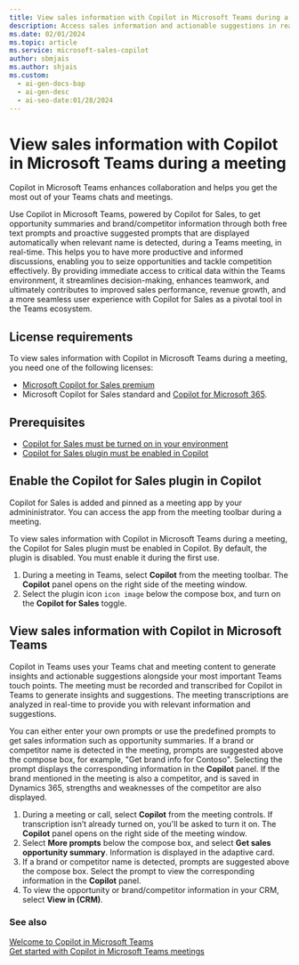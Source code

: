 ```yaml
---
title: View sales information with Copilot in Microsoft Teams during a meeting
description: Access sales information and actionable suggestions in real-time with Copilot in Teams, leveraging meeting transcriptions and prompts.
ms.date: 02/01/2024
ms.topic: article
ms.service: microsoft-sales-copilot
author: sbmjais
ms.author: shjais
ms.custom:
  - ai-gen-docs-bap
  - ai-gen-desc
  - ai-seo-date:01/28/2024
---
```


# View sales information with Copilot in Microsoft Teams during a meeting

Copilot in Microsoft Teams enhances collaboration and helps you get the most out of your Teams chats and meetings. 

Use Copilot in Microsoft Teams, powered by Copilot for Sales, to get opportunity summaries and brand/competitor information through both free text prompts and proactive suggested prompts that are displayed automatically when relevant name is detected, during a Teams meeting, in real-time. This helps you to have more productive and informed discussions, enabling you to seize opportunities and tackle competition effectively. By providing immediate access to critical data within the Teams environment, it streamlines decision-making, enhances teamwork, and ultimately contributes to improved sales performance, revenue growth, and a more seamless user experience with Copilot for Sales as a pivotal tool in the Teams ecosystem.

## License requirements

To view sales information with Copilot in Microsoft Teams during a meeting, you need one of the following licenses:
- [Microsoft Copilot for Sales premium](https://www.microsoft.com/ai/microsoft-sales-copilot#featuresandpricing)
- Microsoft Copilot for Sales standard and [Copilot for Microsoft 365](https://www.microsoft.com/microsoft-365/enterprise/copilot-for-microsoft-365#Pricing).

## Prerequisites

- [Copilot for Sales must be turned on in your environment](suggested-replies.md)
- [Copilot for Sales plugin must be enabled in Copilot](#enable-the-copilot-for-plugin)

## Enable the Copilot for Sales plugin in Copilot

Copilot for Sales is added and pinned as a meeting app by your admininistrator. You can access the app from the meeting toolbar during a meeting.

To view sales information with Copilot in Microsoft Teams during a meeting, the Copilot for Sales plugin must be enabled in Copilot. By default, the plugin is disabled. You must enable it during the first use.

1. During a meeting in Teams, select **Copilot** from the meeting toolbar. The **Copilot** panel opens on the right side of the meeting window.
2. Select the plugin icon `icon image` below the compose box, and turn on the **Copilot for Sales** toggle.

## View sales information with Copilot in Microsoft Teams

Copilot in Teams uses your Teams chat and meeting content to generate insights and actionable suggestions alongside your most important Teams touch points. The meeting must be recorded and transcribed for Copilot in Teams to generate insights and suggestions. The meeting transcriptions are analyzed in real-time to provide you with relevant information and suggestions.

You can either enter your own prompts or use the predefined prompts to get sales information such as opportunity summaries. If a brand or competitor name is detected in the meeting, prompts are suggested above the compose box, for example, "Get brand info for Contoso". Selecting the prompt displays the corresponding information in the **Copilot** panel. If the brand mentioned in the meeting is also a competitor, and is saved in Dynamics 365, strengths and weaknesses of the competitor are also displayed.

1. During a meeting or call, select **Copilot** from the meeting controls. If transcription isn’t already turned on, you'll be asked to turn it on. The **Copilot** panel opens on the right side of the meeting window.
1. Select **More prompts** below the compose box, and select **Get sales opportunity summary**. Information is displayed in the adaptive card.
1. If a brand or competitor name is detected, prompts are suggested above the compose box. Select the prompt to view the corresponding information in the **Copilot** panel.
1.  To view the opportunity or brand/competitor information in your CRM, select **View in (CRM)**.

### See also

[Welcome to Copilot in Microsoft Teams](https://support.microsoft.com/office/welcome-to-copilot-in-microsoft-teams-725be278-ffce-4e22-90e8-0a6ef95bf4a2)<br>
[Get started with Copilot in Microsoft Teams meetings](https://support.microsoft.com/office/get-started-with-copilot-in-microsoft-teams-meetings-0bf9dd3c-96f7-44e2-8bb8-790bedf066b1)